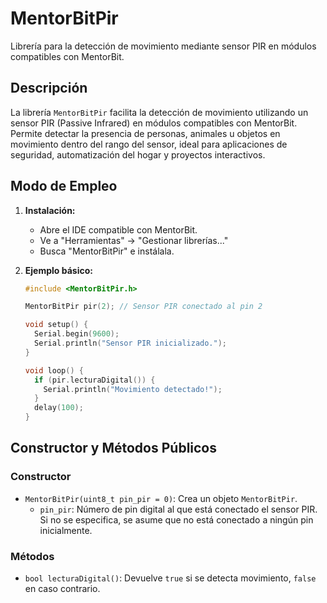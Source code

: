 # MentorBitPir

Librería para la detección de movimiento mediante sensor PIR en módulos compatibles con MentorBit.

## Descripción

La librería `MentorBitPir` facilita la detección de movimiento utilizando un sensor PIR (Passive Infrared) en módulos compatibles con MentorBit. Permite detectar la presencia de personas, animales u objetos en movimiento dentro del rango del sensor, ideal para aplicaciones de seguridad, automatización del hogar y proyectos interactivos.

## Modo de Empleo

1.  **Instalación:**
    * Abre el IDE compatible con MentorBit.
    * Ve a "Herramientas" -> "Gestionar librerías..."
    * Busca "MentorBitPir" e instálala.

2.  **Ejemplo básico:**

    ```c++
    #include <MentorBitPir.h>

    MentorBitPir pir(2); // Sensor PIR conectado al pin 2

    void setup() {
      Serial.begin(9600);
      Serial.println("Sensor PIR inicializado.");
    }

    void loop() {
      if (pir.lecturaDigital()) {
        Serial.println("Movimiento detectado!");
      }
      delay(100);
    }
    ```

## Constructor y Métodos Públicos

### Constructor

* `MentorBitPir(uint8_t pin_pir = 0)`: Crea un objeto `MentorBitPir`.
    * `pin_pir`: Número de pin digital al que está conectado el sensor PIR. Si no se especifica, se asume que no está conectado a ningún pin inicialmente.

### Métodos

* `bool lecturaDigital()`: Devuelve `true` si se detecta movimiento, `false` en caso contrario.
